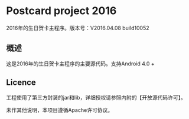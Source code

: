 # Postcard project 2016
2016年的生日贺卡主程序。版本号：V2016.04.08 build10052

## 概述
这是2016年的生日贺卡主程序的主要源代码。支持Android 4.0 +

## Licence
工程使用了第三方封装的jar和lib，详细授权请参照内附的【开放源代码许可】。

未作其他说明，本项目遵循Apache许可协议。
